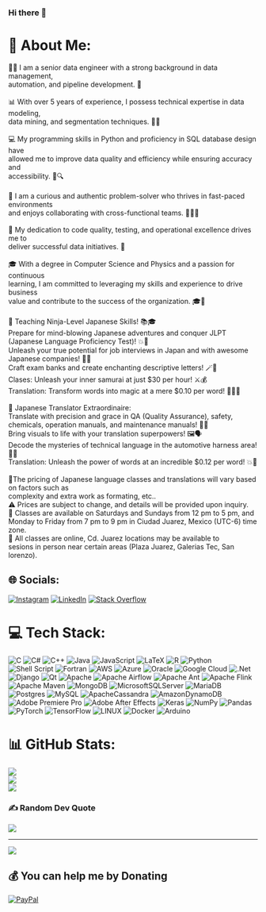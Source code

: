 ### Hi there 👋

# 💫 About Me:
🧙‍♂️ I am a senior data engineer with a strong background in data management,<br>automation, and pipeline development. 🚀<br><br>📊 With over 5 years of experience, I possess technical expertise in data modeling,<br>data mining, and segmentation techniques. 🕵️‍♀️<br><br>💻 My programming skills in Python and proficiency in SQL database design have<br>allowed me to improve data quality and efficiency while ensuring accuracy and<br>accessibility. 🐍🔍<br><br>🤔 I am a curious and authentic problem-solver who thrives in fast-paced environments<br>and enjoys collaborating with cross-functional teams. 🕵️‍♂️💡<br><br>💪 My dedication to code quality, testing, and operational excellence drives me to<br>deliver successful data initiatives. 🎯<br><br>🎓 With a degree in Computer Science and Physics and a passion for continuous<br>learning, I am committed to leveraging my skills and experience to drive business<br>value and contribute to the success of the organization. 🎓🌟<br><br>🎌 Teaching Ninja-Level Japanese Skills! 📚🎓<br>Prepare for mind-blowing Japanese adventures and conquer JLPT (Japanese Language Proficiency Test)! 💥🗾<br> Unleash your true potential for job interviews in Japan and with awesome Japanese companies! 🎯🏢<br>
Craft exam banks and create enchanting descriptive letters! 🪄📝<br>Clases: Unleash your inner samurai at just $30 per hour! ⚔️💰<br> Translation: Transform words into magic at a mere $0.10 per word! 🧙‍♂️🔮<br><br> 🏢 Japanese Translator Extraordinaire:<br> Translate with precision and grace in QA (Quality Assurance), safety, chemicals, operation manuals, and maintenance manuals! 🔄📖<br> Bring visuals to life with your translation superpowers! 🖼️🗣️<br> Decode the mysteries of technical language in the automotive harness area! 🚗🔌<br>Translation: Unleash the power of words at an incredible $0.12 per word! 💥💸 <br><br> 🚩The pricing of Japanese language classes and translations will vary based on factors such as <br> complexity and extra work as formating, etc.. <br> ⚠️ Prices are subject to change, and details will be provided upon inquiry. <br>📅 Classes are available on Saturdays and Sundays from 12 pm to 5 pm, and <br>Monday to Friday from 7 pm to 9 pm in Ciudad Juarez, Mexico (UTC-6) time zone. <br> 🚨 All classes are online, Cd. Juarez locations may be available to <br>sesions in person near certain areas (Plaza Juarez, Galerias Tec, San lorenzo).



## 🌐 Socials:
[![Instagram](https://img.shields.io/badge/Instagram-%23E4405F.svg?logo=Instagram&logoColor=white)](https://www.instagram.com/scdrvarela/) [![LinkedIn](https://img.shields.io/badge/LinkedIn-%230077B5.svg?logo=linkedin&logoColor=white)](https://www.linkedin.com/in/scdrvarela/) [![Stack Overflow](https://img.shields.io/badge/-Stackoverflow-FE7A16?logo=stack-overflow&logoColor=white)](https://stackoverflow.com/users/9465066/miguel-varela?tab=profile) 

# 💻 Tech Stack:
![C](https://img.shields.io/badge/c-%2300599C.svg?style=plastic&logo=c&logoColor=white) ![C#](https://img.shields.io/badge/c%23-%23239120.svg?style=plastic&logo=c-sharp&logoColor=white) ![C++](https://img.shields.io/badge/c++-%2300599C.svg?style=plastic&logo=c%2B%2B&logoColor=white) ![Java](https://img.shields.io/badge/java-%23ED8B00.svg?style=plastic&logo=java&logoColor=white) ![JavaScript](https://img.shields.io/badge/javascript-%23323330.svg?style=plastic&logo=javascript&logoColor=%23F7DF1E) ![LaTeX](https://img.shields.io/badge/latex-%23008080.svg?style=plastic&logo=latex&logoColor=white) ![R](https://img.shields.io/badge/r-%23276DC3.svg?style=plastic&logo=r&logoColor=white) ![Python](https://img.shields.io/badge/python-3670A0?style=plastic&logo=python&logoColor=ffdd54) ![Shell Script](https://img.shields.io/badge/shell_script-%23121011.svg?style=plastic&logo=gnu-bash&logoColor=white) ![Fortran](https://img.shields.io/badge/Fortran-%23734F96.svg?style=plastic&logo=fortran&logoColor=white) ![AWS](https://img.shields.io/badge/AWS-%23FF9900.svg?style=plastic&logo=amazon-aws&logoColor=white) ![Azure](https://img.shields.io/badge/azure-%230072C6.svg?style=plastic&logo=azure-devops&logoColor=white) ![Oracle](https://img.shields.io/badge/Oracle-F80000?style=plastic&logo=oracle&logoColor=white) ![Google Cloud](https://img.shields.io/badge/Google%20Cloud-%234285F4.svg?style=plastic&logo=google-cloud&logoColor=white) ![.Net](https://img.shields.io/badge/.NET-5C2D91?style=plastic&logo=.net&logoColor=white) ![Django](https://img.shields.io/badge/django-%23092E20.svg?style=plastic&logo=django&logoColor=white) ![Qt](https://img.shields.io/badge/Qt-%23217346.svg?style=plastic&logo=Qt&logoColor=white) ![Apache](https://img.shields.io/badge/apache-%23D42029.svg?style=plastic&logo=apache&logoColor=white) ![Apache Airflow](https://img.shields.io/badge/Apache%20Airflow-017CEE?style=plastic&logo=Apache%20Airflow&logoColor=white) ![Apache Ant](https://img.shields.io/badge/Apache%20Ant-A81C7D?style=plastic&logo=Apache%20Ant&logoColor=white) ![Apache Flink](https://img.shields.io/badge/Apache%20Flink-E6526F?style=plastic&logo=Apache%20Flink&logoColor=white) ![Apache Maven](https://img.shields.io/badge/Apache%20Maven-C71A36?style=plastic&logo=Apache%20Maven&logoColor=white) ![MongoDB](https://img.shields.io/badge/MongoDB-%234ea94b.svg?style=plastic&logo=mongodb&logoColor=white) ![MicrosoftSQLServer](https://img.shields.io/badge/Microsoft%20SQL%20Sever-CC2927?style=plastic&logo=microsoft%20sql%20server&logoColor=white) ![MariaDB](https://img.shields.io/badge/MariaDB-003545?style=plastic&logo=mariadb&logoColor=white) ![Postgres](https://img.shields.io/badge/postgres-%23316192.svg?style=plastic&logo=postgresql&logoColor=white) ![MySQL](https://img.shields.io/badge/mysql-%2300f.svg?style=plastic&logo=mysql&logoColor=white) ![ApacheCassandra](https://img.shields.io/badge/cassandra-%231287B1.svg?style=plastic&logo=apache-cassandra&logoColor=white) ![AmazonDynamoDB](https://img.shields.io/badge/Amazon%20DynamoDB-4053D6?style=plastic&logo=Amazon%20DynamoDB&logoColor=white) ![Adobe Premiere Pro](https://img.shields.io/badge/Adobe%20Premiere%20Pro-9999FF.svg?style=plastic&logo=Adobe%20Premiere%20Pro&logoColor=white) ![Adobe After Effects](https://img.shields.io/badge/Adobe%20After%20Effects-9999FF.svg?style=plastic&logo=Adobe%20After%20Effects&logoColor=white) ![Keras](https://img.shields.io/badge/Keras-%23D00000.svg?style=plastic&logo=Keras&logoColor=white) ![NumPy](https://img.shields.io/badge/numpy-%23013243.svg?style=plastic&logo=numpy&logoColor=white) ![Pandas](https://img.shields.io/badge/pandas-%23150458.svg?style=plastic&logo=pandas&logoColor=white) ![PyTorch](https://img.shields.io/badge/PyTorch-%23EE4C2C.svg?style=plastic&logo=PyTorch&logoColor=white) ![TensorFlow](https://img.shields.io/badge/TensorFlow-%23FF6F00.svg?style=plastic&logo=TensorFlow&logoColor=white) ![LINUX](https://img.shields.io/badge/Linux-FCC624?style=plastic&logo=linux&logoColor=black) ![Docker](https://img.shields.io/badge/docker-%230db7ed.svg?style=plastic&logo=docker&logoColor=white) ![Arduino](https://img.shields.io/badge/-Arduino-00979D?style=plastic&logo=Arduino&logoColor=white)
# 📊 GitHub Stats:
![](https://github-readme-stats.vercel.app/api?username=ScDrVarela&theme=midnight-purple&hide_border=false&include_all_commits=false&count_private=false)<br/>
![](https://github-readme-streak-stats.herokuapp.com/?user=ScDrVarela&theme=midnight-purple&hide_border=false)<br/>
![](https://github-readme-stats.vercel.app/api/top-langs/?username=ScDrVarela&theme=midnight-purple&hide_border=false&include_all_commits=false&count_private=false&layout=compact)

### ✍️ Random Dev Quote
![](https://quotes-github-readme.vercel.app/api?type=horizontal&theme=dark)

---
[![](https://visitcount.itsvg.in/api?id=ScDrVarela&icon=5&color=3)](https://visitcount.itsvg.in)

  ## 💰 You can help me by Donating
  [![PayPal](https://img.shields.io/badge/PayPal-00457C?style=for-the-badge&logo=paypal&logoColor=white)](https://paypal.me/scdrvarela@gmail.com) 

  
<!-- Proudly created with GPRM ( https://gprm.itsvg.in ) -->
